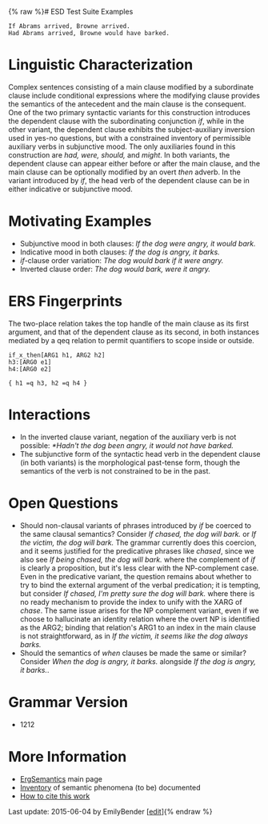 {% raw %}# ESD Test Suite Examples

    If Abrams arrived, Browne arrived.
    Had Abrams arrived, Browne would have barked.

# Linguistic Characterization

Complex sentences consisting of a main clause modified by a subordinate
clause include conditional expressions where the modifying clause
provides the semantics of the antecedent and the main clause is the
consequent. One of the two primary syntactic variants for this
construction introduces the dependent clause with the subordinating
conjunction *if*, while in the other variant, the dependent clause
exhibits the subject-auxiliary inversion used in yes-no questions, but
with a constrained inventory of permissible auxiliary verbs in
subjunctive mood. The only auxiliaries found in this construction are
*had, were, should,* and *might*. In both variants, the dependent clause
can appear either before or after the main clause, and the main clause
can be optionally modified by an overt *then* adverb. In the variant
introduced by *if*, the head verb of the dependent clause can be in
either indicative or subjunctive mood.

# Motivating Examples

- Subjunctive mood in both clauses: *If the dog were angry, it would
bark.*
- Indicative mood in both clauses: *If the dog is angry, it barks.*
- *if*-clause order variation: *The dog would bark if it were angry.*
- Inverted clause order: *The dog would bark, were it angry.*

# ERS Fingerprints

The two-place relation takes the top handle of the main clause as its
first argument, and that of the dependent clause as its second, in both
instances mediated by a qeq relation to permit quantifiers to scope
inside or outside.

    if_x_then[ARG1 h1, ARG2 h2]
    h3:[ARG0 e1]
    h4:[ARG0 e2]
    
    { h1 =q h3, h2 =q h4 }

# Interactions

- In the inverted clause variant, negation of the auxiliary verb is
not possible: *\*Hadn't the dog been angry, it would not have
barked.*
- The subjunctive form of the syntactic head verb in the dependent
clause (in both variants) is the morphological past-tense form,
though the semantics of the verb is not constrained to be in the
past.

# Open Questions

- Should non-clausal variants of phrases introduced by *if* be coerced
to the same clausal semantics? Consider *If chased, the dog will
bark.* or *If the victim, the dog will bark.* The grammar currently
does this coercion, and it seems justified for the predicative
phrases like *chased*, since we also see *If being chased, the dog
will bark.* where the complement of *if* is clearly a proposition,
but it's less clear with the NP-complement case. Even in the
predicative variant, the question remains about whether to try to
bind the external argument of the verbal predication; it is
tempting, but consider *If chased, I'm pretty sure the dog will
bark.* where there is no ready mechanism to provide the index to
unify with the XARG of *chase*. The same issue arises for the NP
complement variant, even if we choose to hallucinate an identity
relation where the overt NP is identified as the ARG2; binding that
relation's ARG1 to an index in the main clause is not
straightforward, as in *If the victim, it seems like the dog always
barks.*
- Should the semantics of *when* clauses be made the same or similar?
Consider *When the dog is angry, it barks.* alongside *If the dog is
angry, it barks.*.

# Grammar Version

- 1212

# More Information

- [ErgSemantics](../ErgSemantics) main page
- [Inventory](../ErgSemantics_Inventory) of semantic phenomena (to be)
documented
- [How to cite this work](../ErgSemantics_HowToCite)

Last update: 2015-06-04 by EmilyBender [[edit](https://github.com/delph-in/docs/wiki/ErgSemantics_Conditionals/_edit)]{% endraw %}
